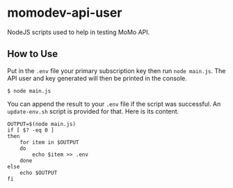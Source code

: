 # momodev-api-user
NodeJS scripts used to help in testing MoMo API.

## How to Use
Put in the `.env` file your primary subscription key then run `node main.js`.
The API user and key generated will then be printed in the console.

```
$ node main.js
```

You can  append the result to your `.env` file if the script was successful.
An `update-env.sh` script is provided for that. Here is its content.

```
OUTPUT=$(node main.js)
if [ $? -eq 0 ]
then
    for item in $OUTPUT
    do
        echo $item >> .env
    done
else
    echo $OUTPUT
fi
```
